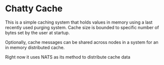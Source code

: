 # Chatty Cache
This is a simple caching system that holds values in memory
using a last recently used purging system.
Cache size is bounded to specific number of bytes set by the user at startup.

Optionally, cache messages can be shared across nodes in a system for an in memory distributed cache.

Right now it uses NATS as its method to distribute cache data